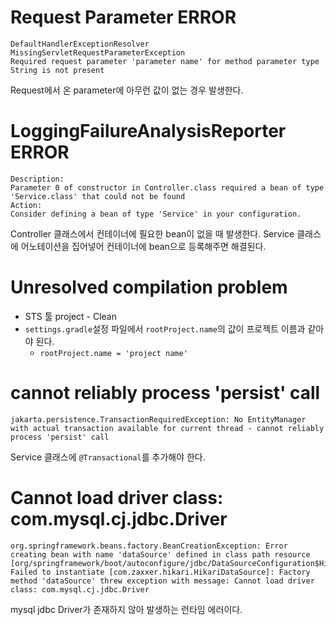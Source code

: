 # Request Parameter ERROR
```log
DefaultHandlerExceptionResolver
MissingServletRequestParameterException
Required request parameter 'parameter name' for method parameter type String is not present
```

Request에서 온 parameter에 아무런 값이 없는 경우 발생한다.

# LoggingFailureAnalysisReporter ERROR
```log
Description:
Parameter 0 of constructor in Controller.class required a bean of type 'Service.class' that could not be found
Action:
Consider defining a bean of type 'Service' in your configuration.
```

Controller 클래스에서 컨테이너에 필요한 bean이 없을 때 발생한다.
Service 클래스에 어노테이션을 집어넣어 컨테이너에 bean으로 등록해주면 해결된다.

# Unresolved compilation problem
- STS 툴 project - Clean
- `settings.gradle`설정 파일에서 `rootProject.name`의 값이 프로젝트 이름과 같아야 된다.
   - `rootProject.name = 'project name'`

# cannot reliably process 'persist' call
```log
jakarta.persistence.TransactionRequiredException: No EntityManager with actual transaction available for current thread - cannot reliably process 'persist' call
```
Service 클래스에 `@Transactional`를 추가해야 한다.

# Cannot load driver class: com.mysql.cj.jdbc.Driver
```log
org.springframework.beans.factory.BeanCreationException: Error creating bean with name 'dataSource' defined in class path resource [org/springframework/boot/autoconfigure/jdbc/DataSourceConfiguration$Hikari.class]: Failed to instantiate [com.zaxxer.hikari.HikariDataSource]: Factory method 'dataSource' threw exception with message: Cannot load driver class: com.mysql.cj.jdbc.Driver
```

mysql jdbc Driver가 존재하지 않아 발생하는 런타임 에러이다.